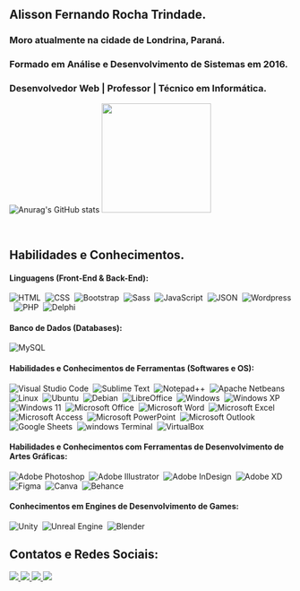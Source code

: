 ## Alisson Fernando Rocha Trindade.
### Moro atualmente na cidade de Londrina, Paraná.
### Formado em Análise e Desenvolvimento de Sistemas em 2016.
### Desenvolvedor Web | Professor | Técnico em Informática.

![Anurag's GitHub stats](https://github-readme-stats.vercel.app/api?username=anuraghazra&show_icons=true&theme=radical)
<img height="195em" src="https://github-readme-stats.vercel.app/api/top-langs/?username=AlissonRochaDev&layout=compact&langs_count=7&theme=cobalt"/>

&nbsp;
&nbsp;

## Habilidades e Conhecimentos.
#### Linguagens (Front-End & Back-End):
![HTML](https://img.shields.io/badge/HTML5-E34F26?style=for-the-badge&logo=html5&logoColor=white)&nbsp;
![CSS](https://img.shields.io/badge/CSS3-1572B6?style=for-the-badge&logo=css3&logoColor=white)&nbsp;
![Bootstrap](https://img.shields.io/badge/Bootstrap-563D7C?style=for-the-badge&logo=bootstrap&logoColor=white)&nbsp;
![Sass](https://img.shields.io/badge/Sass-CC6699?style=for-the-badge&logo=sass&logoColor=white)&nbsp;
![JavaScript](https://img.shields.io/badge/JavaScript-F7DF1E?style=for-the-badge&logo=javascript&logoColor=black)&nbsp;
![JSON](https://img.shields.io/badge/json-5E5C5C?style=for-the-badge&logo=json&logoColor=white)&nbsp;
![Wordpress](https://img.shields.io/badge/Wordpress-21759B?style=for-the-badge&logo=wordpress&logoColor=white)&nbsp;
![PHP](https://img.shields.io/badge/PHP-777BB4?style=for-the-badge&logo=php&logoColor=white)&nbsp;
![Delphi](https://img.shields.io/badge/Delphi-B22222?style=for-the-badge&logo=delphi&logoColor=white)&nbsp;

#### Banco de Dados (Databases):
![MySQL](https://img.shields.io/badge/MySQL-005C84?style=for-the-badge&logo=mysql&logoColor=white)&nbsp;

#### Habilidades e Conhecimentos de Ferramentas (Softwares e OS):
![Visual Studio Code](https://img.shields.io/badge/Visual_Studio_Code-0078D4?style=for-the-badge&logo=visual%20studio%20code&logoColor=white)&nbsp;
![Sublime Text](https://img.shields.io/badge/sublime_text-%23575757.svg?&style=for-the-badge&logo=sublime-text&logoColor=important)&nbsp;
![Notepad++](https://img.shields.io/badge/Notepad++-90E59A.svg?style=for-the-badge&logo=notepad%2B%2B&logoColor=black)&nbsp;
![Apache Netbeans](https://img.shields.io/badge/apache%20netbeans-1B6AC6?style=for-the-badge&logo=apache%20netbeans%20IDE&logoColor=white)&nbsp;
![Linux](https://img.shields.io/badge/Linux-FCC624?style=for-the-badge&logo=linux&logoColor=black)&nbsp;
![Ubuntu](https://img.shields.io/badge/Ubuntu-E95420?style=for-the-badge&logo=ubuntu&logoColor=white)&nbsp;
![Debian](https://img.shields.io/badge/Debian-A81D33?style=for-the-badge&logo=debian&logoColor=white)&nbsp;
![LibreOffice](https://img.shields.io/badge/LibreOffice-18A303?style=for-the-badge&logo=LibreOffice&logoColor=white)&nbsp;
![Windows](https://img.shields.io/badge/Windows-0078D6?style=for-the-badge&logo=windows&logoColor=white)&nbsp;
![Windows XP](https://img.shields.io/badge/Windows_XP-003399?style=for-the-badge&logo=windows-xp&logoColor=white)&nbsp;
![Windows 11](https://img.shields.io/badge/Windows_11-0078d4?style=for-the-badge&logo=windows-11&logoColor=white)&nbsp;
![Microsoft Office](https://img.shields.io/badge/Microsoft_Office-D83B01?style=for-the-badge&logo=microsoft-office&logoColor=white)&nbsp;
![Microsoft Word](https://img.shields.io/badge/Microsoft_Word-2B579A?style=for-the-badge&logo=microsoft-word&logoColor=white)&nbsp;
![Microsoft Excel](https://img.shields.io/badge/Microsoft_Excel-217346?style=for-the-badge&logo=microsoft-excel&logoColor=white)&nbsp;
![Microsoft Access](https://img.shields.io/badge/Microsoft_Access-A4373A?style=for-the-badge&logo=microsoft-access&logoColor=white)&nbsp;
![Microsoft PowerPoint](https://img.shields.io/badge/Microsoft_PowerPoint-B7472A?style=for-the-badge&logo=microsoft-powerpoint&logoColor=white)&nbsp;
![Microsoft Outlook](https://img.shields.io/badge/Microsoft_Outlook-0078D4?style=for-the-badge&logo=microsoft-outlook&logoColor=white)&nbsp;
![Google Sheets](https://img.shields.io/badge/Google%20Sheets-34A853?style=for-the-badge&logo=google-sheets&logoColor=white)&nbsp;
![windows Terminal](https://img.shields.io/badge/windows%20terminal-4D4D4D?style=for-the-badge&logo=windows%20terminal&logoColor=white)&nbsp;
![VirtualBox](https://img.shields.io/badge/VirtualBox-21416b?style=for-the-badge&logo=VirtualBox&logoColor=white)&nbsp;

#### Habilidades e Conhecimentos com Ferramentas de Desenvolvimento de Artes Gráficas:
![Adobe Photoshop](https://img.shields.io/badge/Adobe%20Photoshop-31A8FF?style=for-the-badge&logo=Adobe%20Photoshop&logoColor=black)&nbsp;
![Adobe Illustrator](https://img.shields.io/badge/Adobe%20Illustrator-FF9A00?style=for-the-badge&logo=adobe%20illustrator&logoColor=white)&nbsp;
![Adobe InDesign](https://img.shields.io/badge/Adobe%20InDesign-FF3366?style=for-the-badge&logo=Adobe%20InDesign&logoColor=white)&nbsp;
![Adobe XD](https://img.shields.io/badge/Adobe%20XD-470137?style=for-the-badge&logo=Adobe%20XD&logoColor=#FF61F6)&nbsp;
![Figma](https://img.shields.io/badge/Figma-F24E1E?style=for-the-badge&logo=figma&logoColor=white)&nbsp;
![Canva](https://img.shields.io/badge/Canva-%2300C4CC.svg?&style=for-the-badge&logo=Canva&logoColor=white)&nbsp;
![Behance](https://img.shields.io/badge/Behance-0054F7?style=for-the-badge&logo=behance&logoColor=white)&nbsp;

#### Conhecimentos em Engines de Desenvolvimento de Games:
![Unity](https://img.shields.io/badge/Unity-100000?style=for-the-badge&logo=unity&logoColor=white)&nbsp;
![Unreal Engine](https://img.shields.io/badge/-Unreal%20Engine-313131?style=for-the-badge&logo=unreal-engine&logoColor=white)&nbsp;
![Blender](https://img.shields.io/badge/blender-%23F5792A.svg?style=for-the-badge&logo=blender&logoColor=white)&nbsp;

## Contatos e Redes Sociais:
<div> 
 <a href="https://www.linkedin.com/in/alisson-fernando-rocha-trindade-847a6111b/" target="_blank">
  <img src="https://img.shields.io/badge/-LinkedIn-%230077B5?style=for-the-badge&logo=linkedin&logoColor=white"  target="_blank">
 </a>
  <a href="https://www.youtube.com/@AlissonRochaTecnologia/videos" target="_blank">
  <img src="https://img.shields.io/badge/YouTube-FF0000?style=for-the-badge&logo=youtube&logoColor=white"  target="_blank">
 </a> 
 <a href="https://www.instagram.com/alisson_rocha_tecnologia" target="_blank">
  <img src="https://img.shields.io/badge/-Instagram-%23E4405F?style=for-the-badge&logo=instagram&logoColor=white">
 </a>
 <a href="https://www.facebook.com/profalissonrocha" target="_blank">
  <img src="https://img.shields.io/badge/Facebook-1877F2?style=for-the-badge&logo=facebook&logoColor=white" target="_blank">
 </a>
</div>
